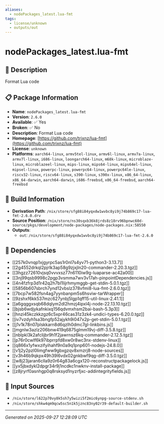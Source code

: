 ```yaml
---
aliases:
  - nodePackages_latest.lua-fmt
tags:
  - license/unknown
  - outputs/out
---
```


# nodePackages_latest.lua-fmt

## 📝 Description

Format Lua code

## 📋 Package Information

- **Name**: `nodePackages_latest.lua-fmt`
- **Version**: `2.6.0`
- **Available**: ✅ Yes
- **Broken**: ✅ No
- **Description**: Format Lua code
- **Homepage**: [https://github.com/trixnz/lua-fmt](https://github.com/trixnz/lua-fmt)
- **License**: `unknown`
- **Platforms**: `aarch64-linux`, `armv5tel-linux`, `armv6l-linux`, `armv7a-linux`, `armv7l-linux`, `i686-linux`, `loongarch64-linux`, `m68k-linux`, `microblaze-linux`, `microblazeel-linux`, `mips-linux`, `mips64-linux`, `mips64el-linux`, `mipsel-linux`, `powerpc-linux`, `powerpc64-linux`, `powerpc64le-linux`, `riscv32-linux`, `riscv64-linux`, `s390-linux`, `s390x-linux`, `x86_64-linux`, `x86_64-darwin`, `aarch64-darwin`, `i686-freebsd`, `x86_64-freebsd`, `aarch64-freebsd`

## 🔧 Build Information

- **Derivation Path**: `/nix/store/sfg88i84yqxdw1wvbc8yi9j74b869c17-lua-fmt-2.6.0.drv`
- **Source Position**: `/nix/store/ns30sqxb36k8jrds8z18rv96bpnwc60d-source/pkgs/development/node-packages/node-packages.nix:58550`
- **Outputs**:
  - `out`:  `/nix/store/sfg88i84yqxdw1wvbc8yi9j74b869c17-lua-fmt-2.6.0`

## 🔗 Dependencies

- [[257k0vnqp1xjgyrpc5as1r0nl7s4yv71-python3-3.13.7]]
- [[2g4552drkql2pjrlk3ap58g9zjxjln20-commander-2.20.3.tgz]]
- [[3hgzz72610vjsq0vvvxsz77n6110iw9g-luaparse-ac42a00]]
- [[3nj99qsb9998c2pgp3vsmma7wv3v17ah-pinpointDependencies.js]]
- [[4n4fzfrp3d1r42q2h7bl1lijrhmymggb-get-stdin-5.0.1.tgz]]
- [[5856b607sbrch7ynd12vbslz378vfmi8-lua-fmt-2.6.0.tgz]]
- [[7bcp7w582fsn4ag7yynbanpm5s6hsviw-tarWrapper]]
- [[9zshxf6kk537mzc627ynbj5lgp1qff15-util-linux-2.41.1]]
- [[a6gqggxsqb68dqlym2dl2hmzj4ipxl4j-node-22.13.10.tgz]]
- [[bjsb6wdjykafnkixq156qdvmxhsm2bai-bash-5.3p3]]
- [[hnzi45kczkkzgz6c5xpr46cas31z3zk4-undici-types-6.20.0.tgz]]
- [[iv7vzdyh1sa3bngfp52ajykh9i047x2p-get-stdin-5.0.1.tgz]]
- [[j1v1k78n07plskkarn8d6qzlh0dmc7gl-linkbins.js]]
- [[mgnlw3azlz206bnw419q6875glmm19vj-diff-3.5.8.tgz]]
- [[nblpkl3k2afclijbr9h1f2jawrnsz6kq-commander-2.12.5.tgz]]
- [[p76r0cwlf6k97ibprrpfd8xw0r8wc3nx-stdenv-linux]]
- [[q866x1yfwxzifyihahf9n0a9q1pnp601-nodejs-24.8.0]]
- [[v1j2y2pzl0limgfww9gbxgzqv8xmzrj8-node-sources]]
- [[v3h46b9qkpx49h39l6vdx02gnkbwf9qg-diff-3.5.0.tgz]]
- [[w8j23jaran6clla9z0r64g83a6cgx120-reconstructpackagelock.js]]
- [[yx5jbxdykl2dpgr34r9j1ncdkc1nwknv-install-package]]
- [[z8jryrf0asnhgp0q8rsksyd1nyzrfjxc-addintegrityfields.js]]

## 📁 Input Sources

- `/nix/store/l622p70vy8k5sh7y5wizi5f2mic6ynpg-source-stdenv.sh`
- `/nix/store/shkw4qm9qcw5sc5n1k5jznc83ny02r39-default-builder.sh`

---
*Generated on 2025-09-27 12:28:09 UTC*
